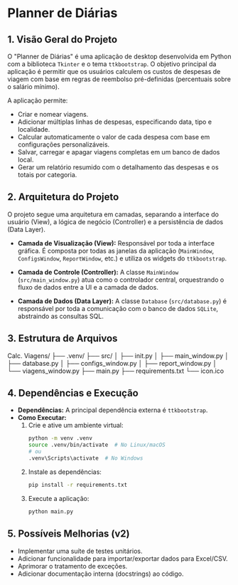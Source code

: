 # Planner de Diárias

## 1. Visão Geral do Projeto

O "Planner de Diárias" é uma aplicação de desktop desenvolvida em Python com a biblioteca `Tkinter` e o tema `ttkbootstrap`. O objetivo principal da aplicação é permitir que os usuários calculem os custos de despesas de viagem com base em regras de reembolso pré-definidas (percentuais sobre o salário mínimo).

A aplicação permite:
- Criar e nomear viagens.
- Adicionar múltiplas linhas de despesas, especificando data, tipo e localidade.
- Calcular automaticamente o valor de cada despesa com base em configurações personalizáveis.
- Salvar, carregar e apagar viagens completas em um banco de dados local.
- Gerar um relatório resumido com o detalhamento das despesas e os totais por categoria.

## 2. Arquitetura do Projeto

O projeto segue uma arquitetura em camadas, separando a interface do usuário (View), a lógica de negócio (Controller) e a persistência de dados (Data Layer).

- **Camada de Visualização (View):** Responsável por toda a interface gráfica. É composta por todas as janelas da aplicação (`MainWindow`, `ConfigsWindow`, `ReportWindow`, etc.) e utiliza os widgets do `ttkbootstrap`.

- **Camada de Controle (Controller):** A classe `MainWindow` (`src/main_window.py`) atua como o controlador central, orquestrando o fluxo de dados entre a UI e a camada de dados.

- **Camada de Dados (Data Layer):** A classe `Database` (`src/database.py`) é responsável por toda a comunicação com o banco de dados `SQLite`, abstraindo as consultas SQL.

## 3. Estrutura de Arquivos
Calc. Viagens/
├── .venv/
├── src/
│ ├── init.py
│ ├── main_window.py
│ ├── database.py
│ ├── configs_window.py
│ ├── report_window.py
│ └── viagens_window.py
├── main.py
├── requirements.txt
└── icon.ico


## 4. Dependências e Execução

- **Dependências:** A principal dependência externa é `ttkbootstrap`.
- **Como Executar:**
    1.  Crie e ative um ambiente virtual:
        ```bash
        python -m venv .venv
        source .venv/bin/activate  # No Linux/macOS
        # ou
        .venv\Scripts\activate  # No Windows
        ```
    2.  Instale as dependências:
        ```bash
        pip install -r requirements.txt
        ```
    3.  Execute a aplicação:
        ```bash
        python main.py
        ```

## 5. Possíveis Melhorias (v2)

- Implementar uma suíte de testes unitários.
- Adicionar funcionalidade para importar/exportar dados para Excel/CSV.
- Aprimorar o tratamento de exceções.
- Adicionar documentação interna (docstrings) ao código.

